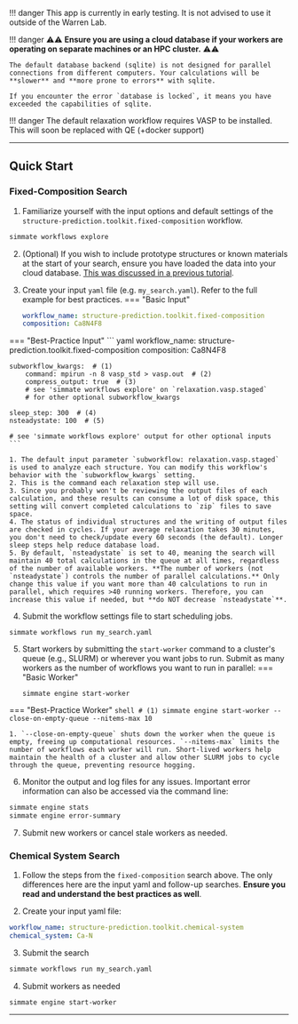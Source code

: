 !!! danger
    This app is currently in early testing. It is not advised to use it outside of the Warren Lab.

!!! danger
    :warning::warning: **Ensure you are using a cloud database if your workers are operating on separate machines or an HPC cluster.** :warning::warning:
    
    The default database backend (sqlite) is not designed for parallel connections from different computers. Your calculations will be **slower** and **more prone to errors** with sqlite.
    
    If you encounter the error `database is locked`, it means you have exceeded the capabilities of sqlite.

!!! danger
    The default relaxation workflow requires VASP to be installed. This will soon be replaced with QE (+docker support)

-------------------------------------------------------------------------------

## Quick Start

### Fixed-Composition Search

1) Familiarize yourself with the input options and default settings of the `structure-prediction.toolkit.fixed-composition` workflow.
``` bash
simmate workflows explore
```

2) (Optional) If you wish to include prototype structures or known materials at the start of your search, ensure you have loaded the data into your cloud database. 
[This was discussed in a previous tutorial](http://127.0.0.1:8000/getting_started/use_a_cloud_database/build_a_postgres_database/#vii-load-third-party-data).

3) Create your input `yaml` file (e.g. `my_search.yaml`). Refer to the full example for best practices.
=== "Basic Input"
    ``` yaml
    workflow_name: structure-prediction.toolkit.fixed-composition
    composition: Ca8N4F8
    ```
=== "Best-Practice Input"
    ``` yaml
    workflow_name: structure-prediction.toolkit.fixed-composition
    composition: Ca8N4F8
    
    subworkflow_kwargs:  # (1)
        command: mpirun -n 8 vasp_std > vasp.out  # (2)
        compress_output: true  # (3)
        # see 'simmate workflows explore' on `relaxation.vasp.staged`
        # for other optional subworkflow_kwargs
    
    sleep_step: 300  # (4)
    nsteadystate: 100  # (5)
    
    # see 'simmate workflows explore' output for other optional inputs
    ```

    1. The default input parameter `subworkflow: relaxation.vasp.staged` is used to analyze each structure. You can modify this workflow's behavior with the `subworkflow_kwargs` setting.
    2. This is the command each relaxation step will use.
    3. Since you probably won't be reviewing the output files of each calculation, and these results can consume a lot of disk space, this setting will convert completed calculations to `zip` files to save space.
    4. The status of individual structures and the writing of output files are checked in cycles. If your average relaxation takes 30 minutes, you don't need to check/update every 60 seconds (the default). Longer sleep steps help reduce database load.
    5. By default, `nsteadystate` is set to 40, meaning the search will maintain 40 total calculations in the queue at all times, regardless of the number of available workers. **The number of workers (not `nsteadystate`) controls the number of parallel calculations.** Only change this value if you want more than 40 calculations to run in parallel, which requires >40 running workers. Therefore, you can increase this value if needed, but **do NOT decrease `nsteadystate`**.

4) Submit the workflow settings file to start scheduling jobs.
``` shell
simmate workflows run my_search.yaml
```

5) Start workers by submitting the `start-worker` command to a cluster's queue (e.g., SLURM) or wherever you want jobs to run. Submit as many workers as the number of workflows you want to run in parallel:
=== "Basic Worker"
    ``` shell
    simmate engine start-worker
    ```
=== "Best-Practice Worker"
    ``` shell
    # (1)
    simmate engine start-worker --close-on-empty-queue --nitems-max 10
    ```
    
    1. `--close-on-empty-queue` shuts down the worker when the queue is empty, freeing up computational resources. `--nitems-max` limits the number of workflows each worker will run. Short-lived workers help maintain the health of a cluster and allow other SLURM jobs to cycle through the queue, preventing resource hogging.

6) Monitor the output and log files for any issues. Important error information can also be accessed via the command line:
``` bash
simmate engine stats
simmate engine error-summary
```

7) Submit new workers or cancel stale workers as needed.

### Chemical System Search

1. Follow the steps from the `fixed-composition` search above. The only differences here are the input yaml and follow-up searches. **Ensure you read and understand the best practices as well**.

2. Create your input yaml file:
``` yaml
workflow_name: structure-prediction.toolkit.chemical-system
chemical_system: Ca-N
```

3. Submit the search
``` bash
simmate workflows run my_search.yaml
```

4. Submit workers as needed
``` shell
simmate engine start-worker
```

-------------------------------------------------------------------------------